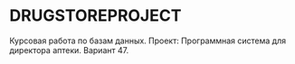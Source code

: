 DRUGSTOREPROJECT
================

Курсовая работа по базам данных. Проект: Программная система для директора аптеки. Вариант 47.
